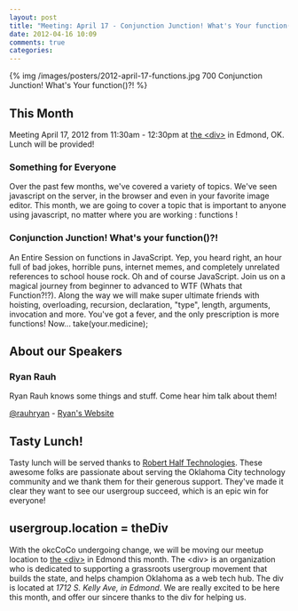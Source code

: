 ```yaml
---
layout: post
title: "Meeting: April 17 - Conjunction Junction! What's Your function()?!"
date: 2012-04-16 10:09
comments: true
categories: 
---
```


{% img /images/posters/2012-april-17-functions.jpg 700 Conjunction Junction! What's Your function()?! %}

## This Month

Meeting April 17, 2012 from 11:30am - 12:30pm at [the &lt;div&gt;](http://thediv.org) in Edmond, OK. Lunch will be provided!

### Something for Everyone

Over the past few months, we've covered a variety of topics. We've seen javascript on the server, in the browser and even in your favorite image editor. This month, we are going to cover a topic that is important to anyone using javascript, no matter where you are working : functions !

### Conjunction Junction! What's your function()?!

An Entire Session on functions in JavaScript. Yep, you heard right, an hour full of bad jokes, horrible puns, internet memes, and completely unrelated references to school house rock. Oh and of course JavaScript. Join us on a magical journey from beginner to advanced to WTF (Whats that Function?!?). Along the way we will make super ultimate friends with hoisting, overloading, recursion, declaration, "type", length, arguments, invocation and more. You've got a fever, and the only prescription is more functions! Now... take(your.medicine);

<!-- more -->

## About our Speakers

### Ryan Rauh

Ryan Rauh knows some things and stuff. Come hear him talk about them!

[@rauhryan](http://twitter.com/rauhryan) - [Ryan's Website](http://lostechies.com/ryanrauh/)


## Tasty Lunch!

Tasty lunch will be served thanks to [Robert Half Technologies](http://www.roberthalftechnology.com/). These awesome folks are passionate about serving the Oklahoma City technology community and we thank them for their generous support. They've made it clear they want to see our usergroup succeed, which is an epic win for everyone!

## usergroup.location = theDiv

With the okcCoCo undergoing change, we will be moving our meetup location to [the &lt;div&gt;](http://thediv.org) in Edmond this month. The &lt;div&gt; is an organization who is dedicated to supporting a grassroots usergroup movement that builds the state, and helps champion Oklahoma as a web tech hub. The div is located at *1712 S. Kelly Ave, in Edmond*. We are really excited to be here this month, and offer our sincere thanks to the div for helping us.

